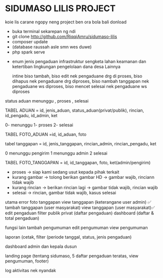 # SIDUMASO LILIS PROJECT

koie lis carane ngopy neng project ben ora bola bali donload

- buka terminal sekarepan ng ndi
- git clone http://github.com/RiqqiAmru/sidumaso-lilis
- composer update
- (database raussah asle smn wes duwe)
- php spark serve

* enum jenis pengaduan
  infrastruktur
  sengketa lahan
  keamanan dan ketertiban
  lingkungan
  pengelolaan dana desa
  Lainnya

  intine biso tambah,
  biso edit nek pengaduane drg di proses,
  biso dihapus nek pengaduane drg diproses,
  biso nambah tanggapan nek pengaduane ws diproses,
  biso mencet selesai nek pengaduane ws diproses

status aduan
menunggu , proses , selesai

TABEL ADUAN = id, jenis_aduan, status_aduan(privat/publik), rincian, id_pengadu, id_admin, ket

0- menunggu
1- proses
2- selesai

TABEL FOTO_ADUAN =id, id_aduan, foto

tabel tanggapan = id, jenis_tanggapan, rincian_admin, rincian_pengadu, ket

0 menunggu pengirim
1 menunggu admin
2 selesai

TABEL FOTO_TANGGAPAN = id, id_tanggapan, foto, ket(admin/pengirim)

- proses -> siap kami sedang usut kepada pihak terkait
- kurang gambar -> tolong berikan gambar HD -> gambar wajib, rinciann tidak wajib
- kurang rincian -> berikan rincian lagi -> gambar tidak wajib, rincian wajib
- selesai -> rincian, gambar tidak wajib, kasus selesai


utama
error foto tanggapan
view tanggapan (keterangane user admin) ✅
tambah tanggapan (user masyarakat) 
view tanggapan (user masyarakat)✅
edit pengaduan
filter publik privat (daftar pengaduan)
dashboard (daftar & total pengaduan)

fungsi lain
tambah pengumuman
edit pengumuman
view pengumuman

laporan (cetak, filter (periode tanggal, status, jenis pengaduan)

dashboard admin dan kepala dusun

landing page (tentang sidumaso, 5 daftar pengaduan teratas, view pengumuman, footer)


log aktivitas nek nyandak
